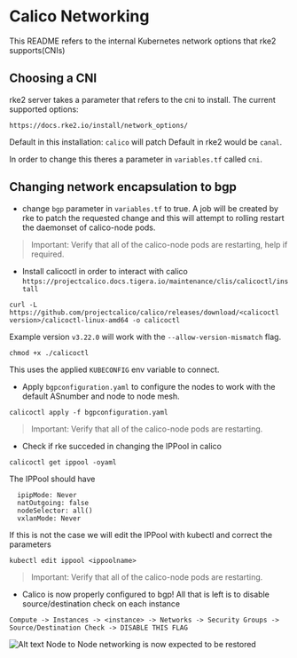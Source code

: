 # Calico Networking
This README refers to the internal Kubernetes network options that rke2 supports(CNIs)
## Choosing a CNI
rke2 server takes a parameter that refers to the cni to install.
The current supported options:
```
https://docs.rke2.io/install/network_options/
```
Default in this installation: ```calico``` will patch 
Default in rke2 would be ```canal```.



In order to change this theres a parameter in ```variables.tf``` called  ```cni```.

## Changing network encapsulation to bgp
- change ```bgp``` parameter in ```variables.tf``` to true.
A job will be created by rke to patch the requested change and this will attempt to rolling restart the daemonset of calico-node pods.
> Important: Verify that all of the calico-node pods are restarting, help if required.
- Install calicoctl in order to interact with calico
```https://projectcalico.docs.tigera.io/maintenance/clis/calicoctl/install```
```
curl -L https://github.com/projectcalico/calico/releases/download/<calicoctl version>/calicoctl-linux-amd64 -o calicoctl
```
Example version ```v3.22.0``` will work with the ```--allow-version-mismatch``` flag.
```
chmod +x ./calicoctl
```
This uses the applied ```KUBECONFIG``` env variable to connect.

- Apply ```bgpconfiguration.yaml``` to configure the nodes to work with the default ASnumber and node to node mesh.
```
calicoctl apply -f bgpconfiguration.yaml
```
> Important: Verify that all of the calico-node pods are restarting.
- Check if rke succeded in changing the IPPool in calico
```
calicoctl get ippool -oyaml
```
The IPPool should have
```
  ipipMode: Never
  natOutgoing: false
  nodeSelector: all()
  vxlanMode: Never
```
If this is not the case we will edit the IPPool with kubectl and correct the parameters
```
kubectl edit ippool <ippoolname>
```
> Important: Verify that all of the calico-node pods are restarting.
- Calico is now properly configured to bgp!
All that is left is to disable source/destination check on each instance
```
Compute -> Instances -> <instance> -> Networks -> Security Groups -> Source/Destination Check -> DISABLE THIS FLAG

```
![Alt text](screenshot.png?raw=true "")
Node to Node networking is now expected to be restored
